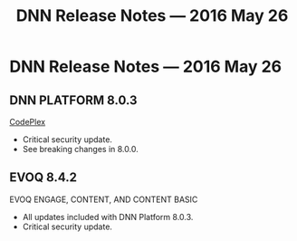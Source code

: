 ﻿---
uid: relnotes-2016-may-26
locale: en
title: DNN Release Notes — 2016 May 26
dnnversion: 09.02.00
---

# DNN Release Notes — 2016 May 26

## DNN PLATFORM 8.0.3

[CodePlex](https://dotnetnuke.codeplex.com/releases/view/621771)

*   Critical security update.
*   See breaking changes in 8.0.0.

## EVOQ 8.4.2

EVOQ ENGAGE, CONTENT, AND CONTENT BASIC

*   All updates included with DNN Platform 8.0.3.
*   Critical security update.
